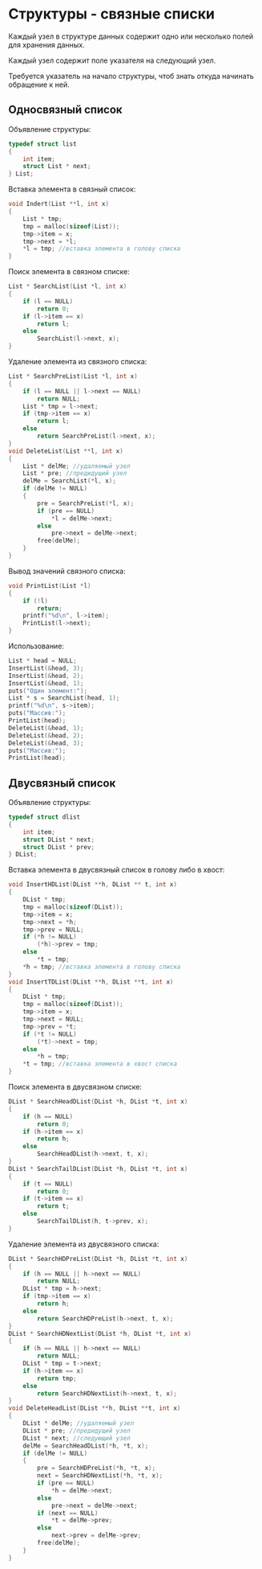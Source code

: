 # Структуры - связные списки

Каждый узел в структуре данных содержит одно или несколько полей для хранения данных.

Каждый узел содержит поле указателя на следующий узел.

Требуется указатель на начало структуры, чтоб знать откуда начинать обращение к ней.

## Односвязный список

Объявление структуры:
```c
typedef struct list
{
	int item;
	struct List * next;
} List;
```

Вставка элемента в связный список:
```c
void Indert(List **l, int x)
{
	List * tmp;
	tmp = malloc(sizeof(List));
	tmp->item = x;
	tmp->next = *l;
	*l = tmp; //вставка элемента в голову списка
}
```

Поиск элемента в связном списке:
```c
List * SearchList(List *l, int x)
{
	if (l == NULL)
		return 0;
	if (l->item == x)
		return l;
	else
		SearchList(l->next, x);
}
```

Удаление элемента из связного списка:
```c
List * SearchPreList(List *l, int x)
{
	if (l == NULL || l->next == NULL)
		return NULL;
	List * tmp = l->next;
	if (tmp->item == x)
		return l;
	else
		return SearchPreList(l->next, x);
}
void DeleteList(List **l, int x)
{
	List * delMe; //удаляемый узел
	List * pre; //предидущий узел
	delMe = SearchList(*l, x);
	if (delMe != NULL)
	{
		pre = SearchPreList(*l, x);
		if (pre == NULL)
			*l = delMe->next;
		else
			pre->next = delMe->next;
		free(delMe);
	}
}
```

Вывод значений связного списка:
```c
void PrintList(List *l)
{
	if (!l)
		return;
	printf("%d\n", l->item);
	PrintList(l->next);
}
```

Использование:
```c
List * head = NULL;
InsertList(&head, 3);
InsertList(&head, 2);
InsertList(&head, 1);
puts("Один элемент:");
List * s = SearchList(head, 1);
printf("%d\n", s->item);
puts("Массив:");
PrintList(head);
DeleteList(&head, 1);
DeleteList(&head, 2);
DeleteList(&head, 3);
puts("Массив:");
PrintList(head);
```

## Двусвязный список

Объявление структуры:
```c
typedef struct dlist
{
	int item;
	struct DList * next;
	struct DList * prev;
} DList;
```
Вставка элемента в двусвязный список в голову либо в хвост:
```c
void InsertHDList(DList **h, DList ** t, int x)
{
	DList * tmp;
	tmp = malloc(sizeof(DList));
	tmp->item = x;
	tmp->next = *h;
	tmp->prev = NULL;
	if (*h != NULL)
		(*h)->prev = tmp;
	else
		*t = tmp;
	*h = tmp; //вставка элемента в голову списка
}
void InsertTDList(DList **h, DList **t, int x)
{
	DList * tmp;
	tmp = malloc(sizeof(DList));
	tmp->item = x;
	tmp->next = NULL;
	tmp->prev = *t;
	if (*t != NULL)
		(*t)->next = tmp;
	else
		*h = tmp;
	*t = tmp; //вставка элемента в хвост списка
}
```
Поиск элемента в двусвязном списке:
```c
DList * SearchHeadDList(DList *h, DList *t, int x)
{
	if (h == NULL)
		return 0;
	if (h->item == x)
		return h;
	else
		SearchHeadDList(h->next, t, x);
}
DList * SearchTailDList(DList *h, DList *t, int x)
{
	if (t == NULL)
		return 0;
	if (t->item == x)
		return t;
	else
		SearchTailDList(h, t->prev, x);
}
```
Удаление элемента из двусвязного списка:
```c
DList * SearchHDPreList(DList *h, DList *t, int x)
{
	if (h == NULL || h->next == NULL)
		return NULL;
	DList * tmp = h->next;
	if (tmp->item == x)
		return h;
	else
		return SearchHDPreList(h->next, t, x);
}
DList * SearchHDNextList(DList *h, DList *t, int x)
{
	if (h == NULL || h->next == NULL)
		return NULL;
	DList * tmp = t->next;
	if (h->item == x)
		return tmp;
	else
		return SearchHDNextList(h->next, t, x);
}
void DeleteHeadList(DList **h, DList **t, int x)
{
	DList * delMe; //удаляемый узел
	DList * pre; //предидущий узел
	DList * next; //следующий узел
	delMe = SearchHeadDList(*h, *t, x);
	if (delMe != NULL)
	{
		pre = SearchHDPreList(*h, *t, x);
		next = SearchHDNextList(*h, *t, x);
		if (pre == NULL)
			*h = delMe->next;
		else
			pre->next = delMe->next;
		if (next == NULL)
			*t = delMe->prev;
		else
			next->prev = delMe->prev;
		free(delMe);
	}
}
```






